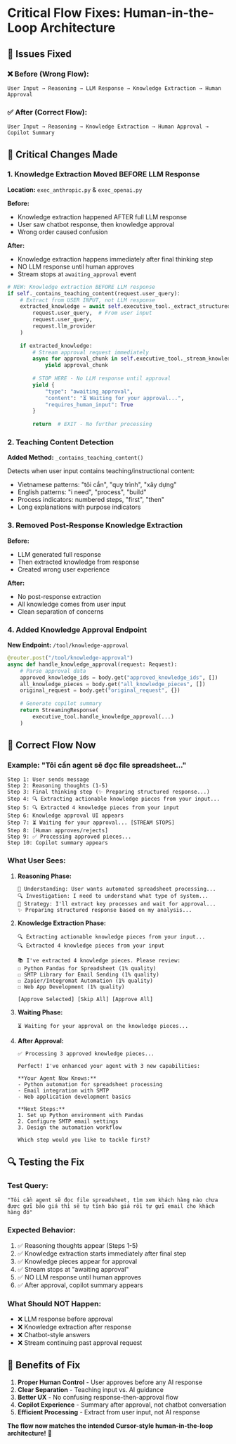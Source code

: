 # Critical Flow Fixes: Human-in-the-Loop Architecture

## 🚨 **Issues Fixed**

### **❌ Before (Wrong Flow):**
```
User Input → Reasoning → LLM Response → Knowledge Extraction → Human Approval
```

### **✅ After (Correct Flow):**
```
User Input → Reasoning → Knowledge Extraction → Human Approval → Copilot Summary
```

## 🔧 **Critical Changes Made**

### **1. Knowledge Extraction Moved BEFORE LLM Response**

**Location:** `exec_anthropic.py` & `exec_openai.py`

**Before:**
- Knowledge extraction happened AFTER full LLM response
- User saw chatbot response, then knowledge approval
- Wrong order caused confusion

**After:**
- Knowledge extraction happens immediately after final thinking step
- NO LLM response until human approves
- Stream stops at `awaiting_approval` event

```python
# NEW: Knowledge extraction BEFORE LLM response
if self._contains_teaching_content(request.user_query):
    # Extract from USER INPUT, not LLM response
    extracted_knowledge = await self.executive_tool._extract_structured_knowledge(
        request.user_query,  # From user input
        request.user_query,
        request.llm_provider
    )
    
    if extracted_knowledge:
        # Stream approval request immediately
        async for approval_chunk in self.executive_tool._stream_knowledge_approval_request(extracted_knowledge, request):
            yield approval_chunk
        
        # STOP HERE - No LLM response until approval
        yield {
            "type": "awaiting_approval",
            "content": "⏳ Waiting for your approval...",
            "requires_human_input": True
        }
        
        return  # EXIT - No further processing
```

### **2. Teaching Content Detection**

**Added Method:** `_contains_teaching_content()`

Detects when user input contains teaching/instructional content:
- Vietnamese patterns: "tôi cần", "quy trình", "xây dựng"
- English patterns: "i need", "process", "build"
- Process indicators: numbered steps, "first", "then"
- Long explanations with purpose indicators

### **3. Removed Post-Response Knowledge Extraction**

**Before:**
- LLM generated full response
- Then extracted knowledge from response
- Created wrong user experience

**After:**
- No post-response extraction
- All knowledge comes from user input
- Clean separation of concerns

### **4. Added Knowledge Approval Endpoint**

**New Endpoint:** `/tool/knowledge-approval`

```python
@router.post("/tool/knowledge-approval")
async def handle_knowledge_approval(request: Request):
    # Parse approval data
    approved_knowledge_ids = body.get("approved_knowledge_ids", [])
    all_knowledge_pieces = body.get("all_knowledge_pieces", [])
    original_request = body.get("original_request", {})
    
    # Generate copilot summary
    return StreamingResponse(
        executive_tool.handle_knowledge_approval(...)
    )
```

## 🎯 **Correct Flow Now**

### **Example: "Tôi cần agent sẽ đọc file spreadsheet..."**

```
Step 1: User sends message
Step 2: Reasoning thoughts (1-5)
Step 3: Final thinking step (✨ Preparing structured response...)
Step 4: 🔍 Extracting actionable knowledge pieces from your input...
Step 5: 🔍 Extracted 4 knowledge pieces from your input
Step 6: Knowledge approval UI appears
Step 7: ⏳ Waiting for your approval... [STREAM STOPS]
Step 8: [Human approves/rejects]
Step 9: ✅ Processing approved pieces...
Step 10: Copilot summary appears
```

### **What User Sees:**

1. **Reasoning Phase:**
   ```
   💭 Understanding: User wants automated spreadsheet processing...
   🔍 Investigation: I need to understand what type of system...
   🎯 Strategy: I'll extract key processes and wait for approval...
   ✨ Preparing structured response based on my analysis...
   ```

2. **Knowledge Extraction Phase:**
   ```
   🔍 Extracting actionable knowledge pieces from your input...
   🔍 Extracted 4 knowledge pieces from your input
   
   📚 I've extracted 4 knowledge pieces. Please review:
   ☐ Python Pandas for Spreadsheet (1% quality)
   ☐ SMTP Library for Email Sending (1% quality)
   ☐ Zapier/Integromat Automation (1% quality)
   ☐ Web App Development (1% quality)
   
   [Approve Selected] [Skip All] [Approve All]
   ```

3. **Waiting Phase:**
   ```
   ⏳ Waiting for your approval on the knowledge pieces...
   ```

4. **After Approval:**
   ```
   ✅ Processing 3 approved knowledge pieces...
   
   Perfect! I've enhanced your agent with 3 new capabilities:
   
   **Your Agent Now Knows:**
   - Python automation for spreadsheet processing
   - Email integration with SMTP
   - Web application development basics
   
   **Next Steps:**
   1. Set up Python environment with Pandas
   2. Configure SMTP email settings
   3. Design the automation workflow
   
   Which step would you like to tackle first?
   ```

## 🔍 **Testing the Fix**

### **Test Query:**
```
"Tôi cần agent sẽ đọc file spreadsheet, tìm xem khách hàng nào chưa được gửi báo giá thì sẽ tự tính báo giá rồi tự gửi email cho khách hàng đó"
```

### **Expected Behavior:**
1. ✅ Reasoning thoughts appear (Steps 1-5)
2. ✅ Knowledge extraction starts immediately after final step
3. ✅ Knowledge pieces appear for approval
4. ✅ Stream stops at "awaiting approval"
5. ✅ NO LLM response until human approves
6. ✅ After approval, copilot summary appears

### **What Should NOT Happen:**
- ❌ LLM response before approval
- ❌ Knowledge extraction after response
- ❌ Chatbot-style answers
- ❌ Stream continuing past approval request

## 🎉 **Benefits of Fix**

1. **Proper Human Control** - User approves before any AI response
2. **Clear Separation** - Teaching input vs. AI guidance
3. **Better UX** - No confusing response-then-approval flow
4. **Copilot Experience** - Summary after approval, not chatbot conversation
5. **Efficient Processing** - Extract from user input, not AI response

**The flow now matches the intended Cursor-style human-in-the-loop architecture!** 🚀 